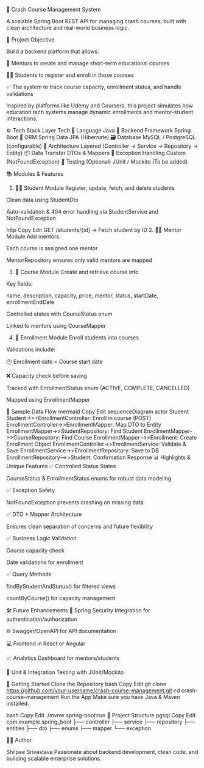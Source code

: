 🧩 Crash Course Management System

A scalable Spring Boot REST API for managing crash courses, built with clean architecture and real-world business logic.

🎯 Project Objective

Build a backend platform that allows:


📘 Mentors to create and manage short-term educational courses

🧑‍🎓 Students to register and enroll in those courses

✅ The system to track course capacity, enrollment status, and handle validations

Inspired by platforms like Udemy and Coursera, this project simulates how education tech systems manage dynamic enrollments and mentor-student interactions.


⚙️ Tech Stack
Layer	Tech
🧠 Language	Java
🔧 Backend Framework	Spring Boot
💾 ORM	Spring Data JPA (Hibernate)
🗃️ Database	MySQL / PostgreSQL (configurable)
🧬 Architecture	Layered (Controller → Service → Repository → Entity)
📦 Data Transfer	DTOs & Mappers
🚨 Exception Handling	Custom (NotFoundException)
🧪 Testing	(Optional) JUnit / Mockito (To be added)

📚 Modules & Features
1. 🧑‍🎓 Student Module
Register, update, fetch, and delete students

Clean data using StudentDto

Auto-validation & 404 error handling via StudentService and NotFoundException

http
Copy
Edit
GET /students/{id} → Fetch student by ID
2. 👨‍🏫 Mentor Module
Add mentors

Each course is assigned one mentor

MentorRepository ensures only valid mentors are mapped

3. 📘 Course Module
Create and retrieve course info

Key fields:

name, description, capacity, price, mentor, status, startDate, enrollmentEndDate

Controlled states with CourseStatus enum

Linked to mentors using CourseMapper

4. 📝 Enrollment Module
Enroll students into courses

Validations include:

🕐 Enrollment date < Course start date

❌ Capacity check before saving

Tracked with EnrollmentStatus enum (ACTIVE, COMPLETE, CANCELLED)

Mapped using EnrollmentMapper

🔄 Sample Data Flow
mermaid
Copy
Edit
sequenceDiagram
    actor Student
    Student->>+EnrollmentController: Enroll in course (POST)
    EnrollmentController->>EnrollmentMapper: Map DTO to Entity
    EnrollmentMapper->>StudentRepository: Find Student
    EnrollmentMapper->>CourseRepository: Find Course
    EnrollmentMapper-->>Enrollment: Create Enrollment Object
    EnrollmentController->>EnrollmentService: Validate & Save
    EnrollmentService->>EnrollmentRepository: Save to DB
    EnrollmentRepository-->>Student: Confirmation Response
📊 Highlights & Unique Features
✅ Controlled Status States

CourseStatus & EnrollmentStatus enums for robust data modeling

✅ Exception Safety

NotFoundException prevents crashing on missing data

✅ DTO + Mapper Architecture

Ensures clean separation of concerns and future flexibility

✅ Business Logic Validation

Course capacity check

Date validations for enrollment

✅ Query Methods

findByStudentAndStatus() for filtered views

countByCourse() for capacity management

🛠️ Future Enhancements
🔐 Spring Security Integration for authentication/authorization

🌐 Swagger/OpenAPI for API documentation

💻 Frontend in React or Angular

📈 Analytics Dashboard for mentors/students

🧪 Unit & Integration Testing with JUnit/Mockito

🚀 Getting Started
Clone the Repository
bash
Copy
Edit
git clone https://github.com/your-username/crash-course-management.git
cd crash-course-management
Run the App
Make sure you have Java & Maven installed.

bash
Copy
Edit
./mvnw spring-boot:run
📁 Project Structure
pgsql
Copy
Edit
com.example.spring_boot
├── controller
├── service
├── repository
├── entities
├── dto
├── enums
├── mapper
└── exception

👨‍💻 Author

Shilpee Srivastava
Passionate about backend development, clean code, and building scalable enterprise solutions.

